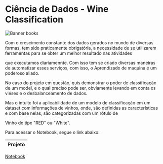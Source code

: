 # **Ciência de Dados - Wine Classification**

![Banner books]([https://github.com/felipeacardozo/Projetos-Data-Science/blob/main/projeto_monthly_salary_public_worker_brazil/img/funcionarios-publicos.jpg](https://github.com/felipeacardozo/Projetos-Data-Science/blob/main/projeto_wine_Classification/img/Red-and-White-Wine.jpg))

Com o crescimento constante dos dados gerados no mundo de diversas formas, tem sido praticamente obrigatória, a necessidade de se utilizarem ferramentas para se obter um melhor resultado nas atividades 

que executamos diariamennte. Com isso tem se criado diversas maneiras de automatizar esses serviços, com isso, o Aprendizado de maquina é um poderoso aliado.

No caso do projeto em questão, quis demonstrar o poder de classificação de um model, e o qual preciso pode ser, obviamente levando em conta os viéses e o desbalanceamento de dados.

Mas o intuito foi a aplicabilidade de um modelo de classificação em um dataset com informações de vinhos, onde, são definidas as características e com base nelas, são categorizadas com um rótulo de

Vinho do tipo "RED" ou "White".

 
 Para acessar o Notebook, segue o link abaixo:
 
Projeto | 
 ---|
[Notebook]([https://github.com/felipeacardozo/Projetos-Data-Science/blob/main/projeto_monthly_salary_public_worker_brazil/projeto_monthly_salary_brazil.ipynb](https://github.com/felipeacardozo/Projetos-Data-Science/blob/main/projeto_wine_Classification/Projeto_ML_Wine.ipynb))



